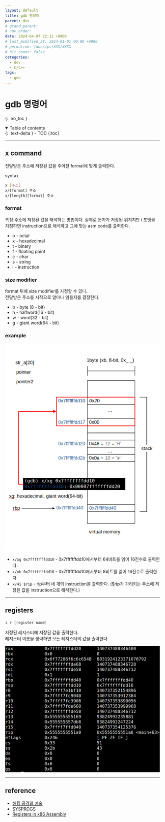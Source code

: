 ```yaml
---
layout: default
title: gdb 명령어
parent: dev
# grand_parent: 
# nav_order: 
date: 2024-04-07 22:12 +0900
# last_modified_at: 2024-01-01 00:00 +0900
# permalink: /docs/ps/XXX/XXXX
# hit_count: false
categories:
  - dev 
  - C/C++
tags:
  - gdb
---
```


# gdb 명령어
{: .no_toc }
<details open markdown="block">
  <summary>
    Table of contents
  </summary>
  {: .text-delta }
- TOC
{:toc}
</details>

<hr>

## x command

전달받은 주소에 저장된 값을 주어진 format에 맞게 출력한다.

syntax

```bash
x [주소]
x/[format] 주소
x/[length][format] 주소
```

### format

특정 주소에 저장된 값을 해석하는 방법이다.
실제로 문자가 저장된 위치지만 i 포맷을 지정하면 instruction으로 해석하고 그에 맞는 asm code를 출력한다.

* o - octal
* x - hexadecimal
* t - binary
* f - floating point
* c - char
* s - string
* i - instruction

### size modifier

format 뒤에 size modifier를 지정할 수 있다.   
전달받은 주소를 시작으로 얼마나 읽을지를 결정한다.

* b - byte (8 - bit)
* h - halfword(16 - bit)
* w - word(32 - bit)
* g - giant word(64 - bit)

### example

<img src="/assets/images/note/main-stack-frame.png" alt="stack frame" />

* `x/xg 0x7fffffffdd10` - 0x7fffffffdd10에서부터 64비트를 읽어 16진수로 출력한다.
* `x/xb 0x7fffffffdd10` - 0x7fffffffdd10에서부터 8비트를 읽어 16진수로 출력한다.
* `x/4i $rip` - rip부터 네 개의 instruction을 출력한다. ($rip가 가리키는 주소에 저장된 값을 instruction으로 해석한다.)

<hr>

## registers

`i r [register name]`

지정된 레지스터에 저장된 값을 출력한다.  
레지스터 이름을 생략하면 모든 레지스터의 값을 출력한다.

<img src="/assets/images/note/registers.png" alt="registers" />


<hr>

## reference
* [해킹 공격의 예술](https://www.yes24.com/Product/Goods/3734711)
* [SYSPROGS](https://visualgdb.com/gdbreference/commands/x)
* [Registers in x86 Assembly](https://www.cs.uaf.edu/2017/fall/cs301/lecture/09_11_registers.html)

